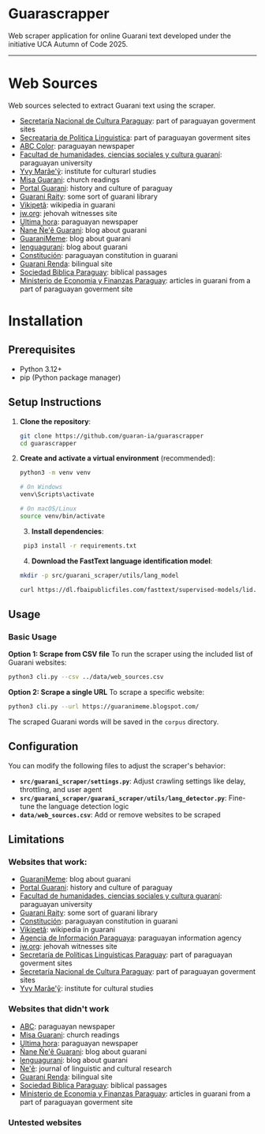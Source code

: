 # Guarascrapper

Web scraper application for online Guarani text developed under the initiative UCA Autumn of Code 2025.

---


# Web Sources

Web sources selected to extract Guarani text using the scraper.

- [Secretaría Nacional de Cultura Paraguay](https://cultura.gov.py/): part of paraguayan goverment sites
- [Secreataria de Politica Linguistica](https://spl.gov.py/gn/): part of paraguayan goverment sites
- [ABC Color](https://www.abc.com.py/): paraguayan newspaper
- [Facultad de humanidades, ciencias sociales y cultura guaraní](https://humanidades.uni.edu.py/nane-nee-guarani-ara/): paraguayan university
- [Yvy Marãe'ỹ](https://yvymaraey.edu.py/): institute for culturarl studies
- [Misa Guarani](https://misaguarani.com/): church readings
- [Portal Guarani](https://www.portalguarani.com/): history and culture of paraguay
- [Guarani Raity](https://www.guarani-raity.com.py/index.html): some sort of guarani library
- [Vikipetã](https://gn.wikipedia.org/wiki/Kuatia_%C3%91epyr%C5%A9ha): wikipedia in guarani
- [jw.org](https://www.jw.org/gug/): jehovah witnesses site
- [Ultima hora](https://www.ultimahora.com/): paraguayan newspaper 
- [Ñane Ñe'ẽ Guarani](https://guaraniete.blogspot.com/): blog about guarani
- [GuaraniMeme](https://guaranimeme.blogspot.com/): blog about guarani
- [lenguagurani](https://lenguaguarani.blogspot.com/): blog about guarani
- [Constitución](https://guaraniayvu.org/Constitution): paraguayan constitution in guarani
- [Guarani Renda](https://guaranirenda.tripod.com/index_ovetanda.htm): bilingual site
- [Sociedad Biblica Paraguay](https://guarani.global.bible/bible/c6d3311681a81388-01/MAT.1): biblical passages
- [Ministerio de Economia y Finanzas Paraguay](https://www.stp.gov.py/v1/?s=%C3%91e%C2%B4%C3%AA+): articles in guarani from a part of paraguayan goverment site


# Installation

## Prerequisites
- Python 3.12+
- pip (Python package manager)

## Setup Instructions

1. **Clone the repository**:
   ```bash
   git clone https://github.com/guaran-ia/guarascrapper
   cd guarascrapper
   ```

2. **Create and activate a virtual environment** (recommended):
   ```bash
   python3 -m venv venv
   
   # On Windows
   venv\Scripts\activate
   
   # On macOS/Linux
   source venv/bin/activate
   ```

   3. **Install dependencies**:
   ```bash
    pip3 install -r requirements.txt
   ```

   4. **Download the FastText language identification model**:

   ```bash
   mkdir -p src/guarani_scraper/utils/lang_model

   curl https://dl.fbaipublicfiles.com/fasttext/supervised-models/lid.176.bin -o src/guarani_scraper/utils/lang_model/lid.176.bin
   ```

## Usage

### Basic Usage

**Option 1: Scrape from CSV file**
To run the scraper using the included list of Guarani websites:

```bash
python3 cli.py --csv ../data/web_sources.csv
```

**Option 2: Scrape a single URL**
To scrape a specific website:

```bash
python3 cli.py --url https://guaranimeme.blogspot.com/
```

The scraped Guarani words will be saved in the `corpus` directory.

## Configuration

You can modify the following files to adjust the scraper's behavior:

- **`src/guarani_scraper/settings.py`**: Adjust crawling settings like delay, throttling, and user agent
- **`src/guarani_scraper/guarani_scraper/utils/lang_detector.py`**: Fine-tune the language detection logic
- **`data/web_sources.csv`**: Add or remove websites to be scraped

## Limitations

### Websites that work:

- [GuaraniMeme](https://guaranimeme.blogspot.com/): blog about guarani  
- [Portal Guarani](https://www.portalguarani.com/): history and culture of paraguay  
- [Facultad de humanidades, ciencias sociales y cultura guaraní](https://humanidades.uni.edu.py/nane-nee-guarani-ara/): paraguayan university  
- [Guarani Raity](https://www.guarani-raity.com.py/index.html): some sort of guarani library  
- [Constitución](https://guaraniayvu.org/Constitution): paraguayan constitution in guarani  
- [Vikipetã](https://gn.wikipedia.org/wiki/Kuatia_%C3%91epyr%C5%A9ha): wikipedia in guarani  
- [Agencia de Información Paraguaya](https://www.ip.gov.py/ip/en-guarani/): paraguayan information agency  
- [jw.org](https://www.jw.org/gug/): jehovah witnesses site  
- [Secretaría de Políticas Linguisticas Paraguay](https://spl.gov.py/gn/): part of paraguayan goverment sites  
- [Secretaría Nacional de Cultura Paraguay](https://cultura.gov.py/): part of paraguayan goverment sites  
- [Yvy Marãe'ỹ](https://yvymaraey.edu.py/): institute for cultural studies  

### Websites that didn't work

- [ABC](https://www.abc.com.py/): paraguayan newspaper  
- [Misa Guarani](https://misaguarani.com/): church readings  
- [Ultima hora](https://www.ultimahora.com/): paraguayan newspaper  
- [Ñane Ñe'ẽ Guarani](https://guaraniete.blogspot.com/): blog about guarani  
- [lenguagurani](https://lenguaguarani.blogspot.com/): blog about guarani  
- [Ñe'ẽ](https://revistanee.com.py/index.php/nee/index): journal of linguistic and cultural research  
- [Guarani Renda](https://guaranirenda.tripod.com/index_ovetanda.htm): bilingual site  
- [Sociedad Biblica Paraguay](https://guarani.global.bible/bible/c6d3311681a81388-01/MAT.1): biblical passages  
- [Ministerio de Economia y Finanzas Paraguay](https://www.stp.gov.py/v1/?s=%C3%91e%C2%B4%C3%AA+): articles in guarani from a part of paraguayan goverment site  

### Untested websites 